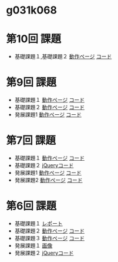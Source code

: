 g031k068
=======

第10回 課題
=======
<ul>
	<li>
		基礎課題１,基礎課題２
		<a href="http://www31092u.sakura.ne.jp/~g031k068/g031k068/cake/secondboards">動作ページ</a>
		<a href="https://github.com/sasaki-takumi/g031k068/blob/master/cake/app/Controller/SecondboardsController.php">コード</a>
	</li>
</ul>

第9回 課題
=======
<ul>
	<li>
		基礎課題１
		<a href="http://49.212.46.130/~g031k068/g031k068/cake/boards">動作ページ</a>
		<a href="https://github.com/sasaki-takumi/g031k068/blob/master/cake/app/Controller/BoardsController.php">コード</a>
	</li>
	<li>
		基礎課題２
		<a href="http://49.212.46.130/~g031k068/g031k068/cake/boards">動作ページ</a>
		<a href="https://github.com/sasaki-takumi/g031k068/blob/master/cake/app/Controller/BoardsController.php">コード</a>
	</li>
	<li>
		発展課題1
		<a href="http://49.212.46.130/~g031k068/g031k068/cake/secondboards">動作ページ</a>
		<a href="https://github.com/sasaki-takumi/g031k068/blob/master/cake/app/Controller/SecondboardsController.php">コード</a>
	</li>
</ul>

第7回 課題
=======
<ul>
	<li>
		基礎課題１
		<a href="http://49.212.46.130/~g031k068/g031k068/cake/boards">動作ページ</a>
		<a href="https://github.com/sasaki-takumi/g031k068/blob/master/cake/app/Controller/BoardsController.php">コード</a>
	</li>
	<li>
		基礎課題２
		<a href="http://49.212.46.130/~g031k068/g031k068/kadai7jQuery.html">jQueryコード</a>
	</li>
	<li>
		発展課題1
		<a href="http://49.212.46.130/~g031k068/g031k068/cake/boards">動作ページ</a>
		<a href="https://github.com/sasaki-takumi/g031k068/blob/master/cake/app/Controller/BoardsController.php">コード</a>
	</li>
	<li>
		発展課題2
		<a href="http://49.212.46.130/~g031k068/g031k068/cake/entries">動作ページ</a>
		<a href="https://github.com/sasaki-takumi/g031k068/blob/master/cake/app/Controller/EntriesController.php">コード</a>
	</li>
</ul>

第6回 課題
=======
<ul>
	<li>
		基礎課題１
		<a href="http://49.212.46.130/~g031k068/g031k068/kadai6report.html">レポート</a>
	</li>
	<li>
		基礎課題２
		<a href="http://49.212.46.130/~g031k068/g031k068/cake/Mushups">動作ページ</a>
		<a href="https://github.com/sasaki-takumi/g031k068/blob/master/cake/app/Controller/MushupsController.php">コード</a>
	</li>
	<li>
		基礎課題３
		<a href="http://49.212.46.130/~g031k068/g031k068/cake/Pracforms">動作ページ</a>
		<a href="https://github.com/sasaki-takumi/g031k068/blob/master/cake/app/Controller/PracformsController.php">コード</a>
	</li>
	<li>
		発展課題１
		<a href="http://49.212.46.130/~g031k068/g031k068/kadai6img.html">画像</a>
	</li>
	<li>
		発展課題２
		<a href="http://49.212.46.130/~g031k068/g031k068/kadai6jQuery.html">jQueryコード</a>
	</li>
</ul>